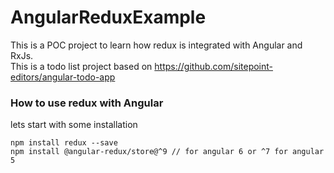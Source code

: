# AngularReduxExample

This is a POC project to learn how redux is integrated with Angular and RxJs.</br>
This is a todo list project based on https://github.com/sitepoint-editors/angular-todo-app 

### How to use redux with Angular
lets start with some installation

```console
npm install redux --save
npm install @angular-redux/store@^9 // for angular 6 or ^7 for angular 5

```

